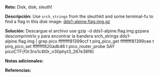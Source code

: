 **Reto:** Disk, disk, sleuth!

**Descripción:**
Use `srch_strings` from the sleuthkit and some terminal-fu to find a flag in this disk image: [dds1-alpine.flag.img.gz](https://mercury.picoctf.net/static/2f998eee12730cf5766624681212a441/dds1-alpine.flag.img.gz)


**Solución:**
Descargue el archivo use gzip -d dds1-alpine.flag.img.gzpara descomprimirlo y para encontrar la bandera 
srch_strings dds1-alpine.flag.img | grep pico
ffffffff81399ccf t pirq_pico_get
ffffffff81399cee t pirq_pico_set
ffffffff820adb46 t pico_router_probe
  SAY picoCTF{f0r3ns1c4t0r_n30phyt3_267e38f6}

**Notas adicionales:**

**Referencias:** 